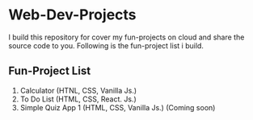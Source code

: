 # Web-Dev-Projects

I build this repository for cover my fun-projects on cloud and share the source code to you. Following is the fun-project list i build.

## Fun-Project List
1. Calculator (HTNL, CSS, Vanilla Js.)
2. To Do List (HTML, CSS, React. Js.)
3. Simple Quiz App 1 (HTML, CSS, Vanilla Js.) (Coming soon)
